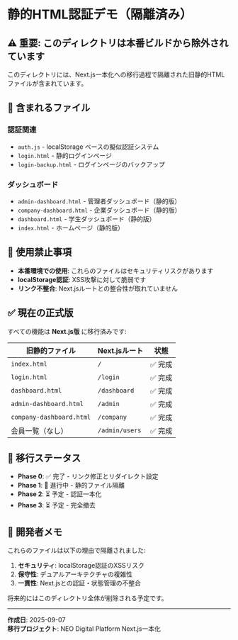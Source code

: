 # 静的HTML認証デモ（隔離済み）

## ⚠️ 重要: このディレクトリは本番ビルドから除外されています

このディレクトリには、Next.js一本化への移行過程で隔離された旧静的HTMLファイルが含まれています。

## 📁 含まれるファイル

### 認証関連
- `auth.js` - localStorage ベースの擬似認証システム
- `login.html` - 静的ログインページ
- `login-backup.html` - ログインページのバックアップ

### ダッシュボード
- `admin-dashboard.html` - 管理者ダッシュボード（静的版）
- `company-dashboard.html` - 企業ダッシュボード（静的版）
- `dashboard.html` - 学生ダッシュボード（静的版）
- `index.html` - ホームページ（静的版）

## 🚫 使用禁止事項

- **本番環境での使用**: これらのファイルはセキュリティリスクがあります
- **localStorage認証**: XSS攻撃に対して脆弱です
- **リンク不整合**: Next.jsルートとの整合性が取れていません

## ✅ 現在の正式版

すべての機能は **Next.js版** に移行済みです:

| 旧静的ファイル | Next.jsルート | 状態 |
|----------------|---------------|------|
| `index.html` | `/` | ✅ 完成 |
| `login.html` | `/login` | ✅ 完成 |
| `dashboard.html` | `/dashboard` | ✅ 完成 |
| `admin-dashboard.html` | `/admin` | ✅ 完成 |
| `company-dashboard.html` | `/company` | ✅ 完成 |
| 会員一覧（なし） | `/admin/users` | ✅ 完成 |

## 🔄 移行ステータス

- **Phase 0**: ✅ 完了 - リンク修正とリダイレクト設定
- **Phase 1**: 🔄 進行中 - 静的ファイル隔離
- **Phase 2**: ⏳ 予定 - 認証一本化
- **Phase 3**: ⏳ 予定 - 完全撤去

## 📝 開発者メモ

これらのファイルは以下の理由で隔離されました:

1. **セキュリティ**: localStorage認証のXSSリスク
2. **保守性**: デュアルアーキテクチャの複雑性
3. **一貫性**: Next.jsとの認証・状態管理の不整合

将来的にはこのディレクトリ全体が削除される予定です。

---

**作成日**: 2025-09-07  
**移行プロジェクト**: NEO Digital Platform Next.js一本化